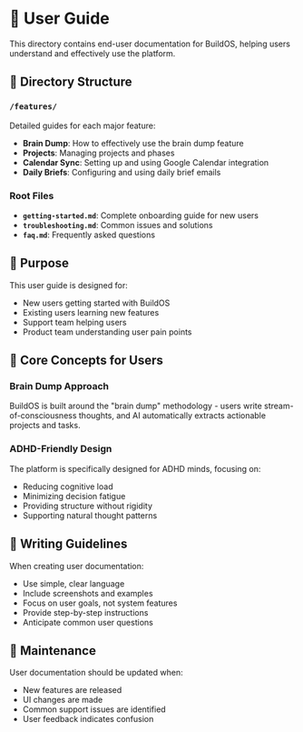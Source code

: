 # 👤 User Guide

This directory contains end-user documentation for BuildOS, helping users understand and effectively use the platform.

## 📖 Directory Structure

### `/features/`

Detailed guides for each major feature:

- **Brain Dump**: How to effectively use the brain dump feature
- **Projects**: Managing projects and phases
- **Calendar Sync**: Setting up and using Google Calendar integration
- **Daily Briefs**: Configuring and using daily brief emails

### Root Files

- **`getting-started.md`**: Complete onboarding guide for new users
- **`troubleshooting.md`**: Common issues and solutions
- **`faq.md`**: Frequently asked questions

## 🎯 Purpose

This user guide is designed for:

- New users getting started with BuildOS
- Existing users learning new features
- Support team helping users
- Product team understanding user pain points

## 🧠 Core Concepts for Users

### Brain Dump Approach

BuildOS is built around the "brain dump" methodology - users write stream-of-consciousness thoughts, and AI automatically extracts actionable projects and tasks.

### ADHD-Friendly Design

The platform is specifically designed for ADHD minds, focusing on:

- Reducing cognitive load
- Minimizing decision fatigue
- Providing structure without rigidity
- Supporting natural thought patterns

## 📝 Writing Guidelines

When creating user documentation:

- Use simple, clear language
- Include screenshots and examples
- Focus on user goals, not system features
- Provide step-by-step instructions
- Anticipate common user questions

## 🔄 Maintenance

User documentation should be updated when:

- New features are released
- UI changes are made
- Common support issues are identified
- User feedback indicates confusion

